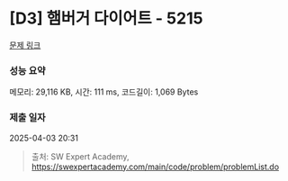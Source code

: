 # [D3] 햄버거 다이어트 - 5215 

[문제 링크](https://swexpertacademy.com/main/code/problem/problemDetail.do?contestProbId=AWT-lPB6dHUDFAVT) 

### 성능 요약

메모리: 29,116 KB, 시간: 111 ms, 코드길이: 1,069 Bytes

### 제출 일자

2025-04-03 20:31



> 출처: SW Expert Academy, https://swexpertacademy.com/main/code/problem/problemList.do